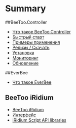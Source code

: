 # Summary

##BeeToo.Controller
- [Что такое BeeToo.Controller](beetoo-controller/README.md)
- [Быстрый старт](beetoo-controller/start-guide.md)
- [Примеры применения](beetoo-controller/appliance-example.md)
- [Релизы / Скачать](beetoo-controller/releases.md)
- [Установка](beetoo-controller/install.md)
- [Мониторинг](beetoo-controller/monitoring.md)
- [Обновление](beetoo-controller/upgrade.md)

##EverBee
- [Что такое EverBee](everbee/README.md)

## BeeToo iRidium
- [BeeToo iRidium](beetoo-iridium/README.md)
- [Интерфейс](beetoo-iridium/iface/README.md)
- [iRidium Script API libraries](beetoo-iridium/isa/README.md)